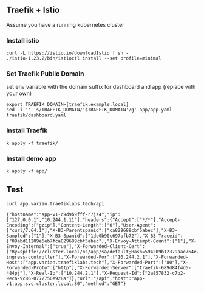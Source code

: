 ## Traefik + Istio

Assume you have a running kubernetes cluster

### Install istio

```
curl -L https://istio.io/downloadIstio | sh -
./istio-1.23.2/bin/istioctl install --set profile=minimal
```

### Set Traefik Public Domain
set env variable with the domain suffix for dashboard and app (replace with your own)
```
export TRAEFIK_DOMAIN=[traefik.example.local]
sed -i '' 's/TRAEFIK_DOMAIN/'$TRAEFIK_DOMAIN'/g' app/app.yaml traefik/dashboard.yaml
```

### Install Traefik

```
k apply -f traefik/
```

### Install demo app

```
k apply -f app/
```

## Test

```
curl app.varian.traefiklabs.tech/api

{"hostname":"app-v1-c9d9b9fff-r7js4","ip":["127.0.0.1","10.244.1.11"],"headers":{"Accept":["*/*"],"Accept-Encoding":["gzip"],"Content-Length":["0"],"User-Agent":["curl/7.64.1"],"X-B3-Parentspanid":["ca829689cbf5abec"],"X-B3-Sampled":["1"],"X-B3-Spanid":["1de0b90c697bfb72"],"X-B3-Traceid":["09abd11209e6eb7fca829689cbf5abec"],"X-Envoy-Attempt-Count":["1"],"X-Envoy-Internal":["true"],"X-Forwarded-Client-Cert":["By=spiffe://cluster.local/ns/app/sa/default;Hash=594209b12379aac764e2fd62ae4008f4b1818abb3847256df83517e5695a90a3;Subject=\"\";URI=spiffe://cluster.local/ns/traefik/sa/traefik-ingress-controller"],"X-Forwarded-For":["10.244.2.1"],"X-Forwarded-Host":["app.varian.traefiklabs.tech"],"X-Forwarded-Port":["80"],"X-Forwarded-Proto":["http"],"X-Forwarded-Server":["traefik-689d84f4d5-484pj"],"X-Real-Ip":["10.244.2.1"],"X-Request-Id":["2a857832-c7b2-9eca-9c86-0772750e928a"]},"url":"/api","host":"app-v1.app.svc.cluster.local:80","method":"GET"}
```
